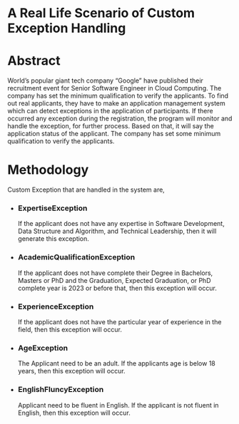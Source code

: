 # A Real Life Scenario of Custom Exception Handling  

# Abstract

World’s popular giant tech company “Google” have published their recruitment event for Senior Software Engineer in Cloud Computing. The company has set the minimum qualification to verify the applicants. To find out real applicants, they have to make an application management system which can detect exceptions in the application of participants. If there occurred any exception during the registration, the program will monitor and handle the exception, for further process. Based on that, it will say the application status of the applicant. The company has set some minimum qualification to verify the applicants. 

# Methodology

Custom Exception that are handled in the system are,
* ### ExpertiseException
  If the applicant does not have any expertise in Software Development, Data Structure and Algorithm, and Technical Leadership, then it will     generate this exception.

* ### AcademicQualificationException
  If the applicant does not have complete their Degree in Bachelors, Masters or PhD and the Graduation, Expected Graduation, or PhD complete     year is 2023 or before that, then this exception will occur.   

*	### ExperienceException
    If the applicant does not have the particular year of experience in the field, then this exception will occur.   

*	### AgeException
    The Applicant need to be an adult. If the applicants age is below 18 years, then this exception will occur.

* ### EnglishFluncyException
   Applicant need to be fluent in English. If the applicant is not fluent in English, then this exception will occur.

